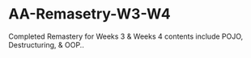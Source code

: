 # AA-Remasetry-W3-W4
Completed Remastery for Weeks 3 & Weeks 4
contents include POJO, Destructuring, & OOP..
